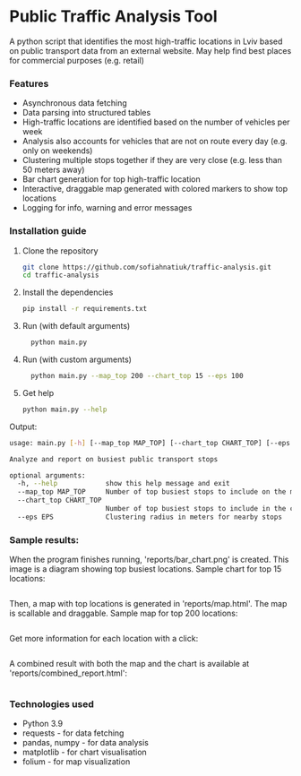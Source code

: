 # Public Traffic Analysis Tool
A python script that identifies the most high-traffic locations in Lviv based on public transport data from an external website. May help find best places for commercial purposes (e.g. retail) 

### Features
- Asynchronous data fetching
- Data parsing into structured tables
- High-traffic locations are identified based on the number of vehicles per week
- Analysis also accounts for vehicles that are not on route every day (e.g. only on weekends)
- Clustering multiple stops together if they are very close (e.g. less than 50 meters away) 
- Bar chart generation for top high-traffic location
- Interactive, draggable map generated with colored markers to show top locations
- Logging for info, warning and error messages

### Installation guide
1. Clone the repository
   ```bash
   git clone https://github.com/sofiahnatiuk/traffic-analysis.git
   cd traffic-analysis
   ```
2. Install the dependencies
   ```bash
   pip install -r requirements.txt
   ```
3. Run (with default arguments)
   ```bash
     python main.py
   ```
4. Run (with custom arguments)
   ```bash
     python main.py --map_top 200 --chart_top 15 --eps 100
   ```
5. Get help
   ```bash
   python main.py --help
   ```
  Output:
   
  ```bash
  usage: main.py [-h] [--map_top MAP_TOP] [--chart_top CHART_TOP] [--eps EPS]
  
  Analyze and report on busiest public transport stops
  
  optional arguments:
    -h, --help            show this help message and exit
    --map_top MAP_TOP     Number of top busiest stops to include on the map
    --chart_top CHART_TOP
                          Number of top busiest stops to include in the chart
    --eps EPS             Clustering radius in meters for nearby stops
  ```

### Sample results:
When the program finishes running, 'reports/bar_chart.png' is created. This image is a diagram showing top busiest locations. Sample chart for top 15 locations:

<image>

Then, a map with top locations is generated in 'reports/map.html'. The map is scallable and draggable. Sample map for top 200 locations:

<image>

Get more information for each location with a click:

<image>

A combined result with both the map and the chart is available at 'reports/combined_report.html':

<image>

  ### Technologies used
  - Python 3.9
  - requests - for data fetching
  - pandas, numpy - for data analysis
  - matplotlib - for chart visualisation
  - folium - for map visualization
    

